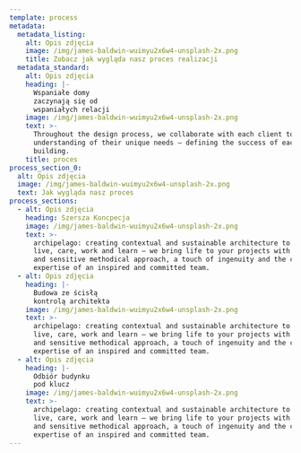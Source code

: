 ```yaml
---
template: process
metadata:
  metadata_listing:
    alt: Opis zdjęcia
    image: /img/james-baldwin-wuimyu2x6w4-unsplash-2x.png
    title: Zobacz jak wygląda nasz proces realizacji
  metadata_standard:
    alt: Opis zdjęcia
    heading: |-
      Wspaniałe domy
      zaczynają się od 
      wspaniałych relacji
    image: /img/james-baldwin-wuimyu2x6w4-unsplash-2x.png
    text: >-
      Throughout the design process, we collaborate with each client to gain an
      understanding of their unique needs – defining the success of each
      building.
    title: proces
process_section_0:
  alt: Opis zdjęcia
  image: /img/james-baldwin-wuimyu2x6w4-unsplash-2x.png
  text: Jak wygląda nasz proces
process_sections:
  - alt: Opis zdjęcia
    heading: Szersza Koncpecja
    image: /img/james-baldwin-wuimyu2x6w4-unsplash-2x.png
    text: >-
      archipelago: creating contextual and sustainable architecture to better
      live, care, work and learn – we bring life to your projects with a unique
      and sensitive methodical approach, a touch of ingenuity and the collective
      expertise of an inspired and committed team.
  - alt: Opis zdjęcia
    heading: |-
      Budowa ze ścisłą
      kontrolą architekta
    image: /img/james-baldwin-wuimyu2x6w4-unsplash-2x.png
    text: >-
      archipelago: creating contextual and sustainable architecture to better
      live, care, work and learn – we bring life to your projects with a unique
      and sensitive methodical approach, a touch of ingenuity and the collective
      expertise of an inspired and committed team.
  - alt: Opis zdjęcia
    heading: |-
      Odbiór budynku
      pod klucz
    image: /img/james-baldwin-wuimyu2x6w4-unsplash-2x.png
    text: >-
      archipelago: creating contextual and sustainable architecture to better
      live, care, work and learn – we bring life to your projects with a unique
      and sensitive methodical approach, a touch of ingenuity and the collective
      expertise of an inspired and committed team.
---
```


